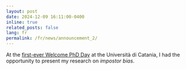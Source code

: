 ```yaml
---
layout: post
date: 2024-12-09 16:11:00-0400
inline: true
related_posts: false
lang: fr
permalink: /fr/news/announcement_2/
---
```


<!-- TRANSLATION NOTE: Replace the English content below with French translation. -->

At the [first-ever Welcome PhD Day](https://www.agenda.unict.it/19971-welcome-phd-day-2024-dmi.htm) at the Università di Catania, I had the opportunity to present my research on _impostor bias_.
